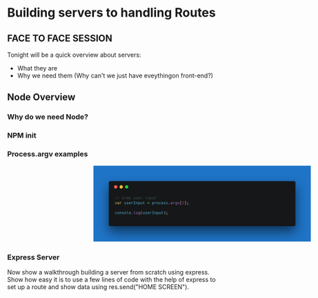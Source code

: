 # Building servers to handling Routes

## FACE TO FACE SESSION

Tonight will be a quick overview about servers:

- What they are
- Why we need them (Why can't we just have eveythingon front-end?)

## Node Overview

### Why do we need Node?

### NPM init

### Process.argv examples

<img src="../images/processArgV.png" style="margin:0 200px 0 200px;"/>

### Express Server

Now show a walkthrough building a server from scratch using express.
Show how easy it is to use a few lines of code with the help of express to set up a route and
show data using res.send("HOME SCREEN").
